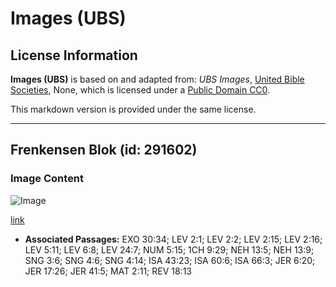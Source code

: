 # Images (UBS)

## License Information

**Images (UBS)** is based on and adapted from: _UBS Images_, [United Bible Societies](https://unitedbiblesocieties.org/), None, which is licensed under a [Public Domain CC0](https://creativecommons.org/public-domain/cc0/).

This markdown version is provided under the same license.



--------------------------------

## Frenkensen Blok (id: 291602)

### Image Content

![Image](https://cdn.aquifer.bible/aquifer-content/resources/Media/WEB-0245_frankincense_lump.jpg)

[link](https://cdn.aquifer.bible/aquifer-content/resources/Media/WEB-0245_frankincense_lump.jpg)

* **Associated Passages:** EXO 30:34; LEV 2:1; LEV 2:2; LEV 2:15; LEV 2:16; LEV 5:11; LEV 6:8; LEV 24:7; NUM 5:15; 1CH 9:29; NEH 13:5; NEH 13:9; SNG 3:6; SNG 4:6; SNG 4:14; ISA 43:23; ISA 60:6; ISA 66:3; JER 6:20; JER 17:26; JER 41:5; MAT 2:11; REV 18:13

